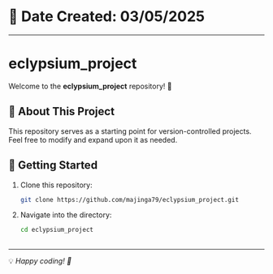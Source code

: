 # 📅 Date Created: 03/05/2025

---

# eclypsium_project

Welcome to the **eclypsium_project** repository! 🎉

## 📌 About This Project
This repository serves as a starting point for version-controlled projects.  
Feel free to modify and expand upon it as needed.

## 🚀 Getting Started

1. Clone this repository:
   ```bash
   git clone https://github.com/majinga79/eclypsium_project.git
   ```
2. Navigate into the directory:
   ```bash
   cd eclypsium_project
   ```

##
---
💡 *Happy coding! 🚀*
